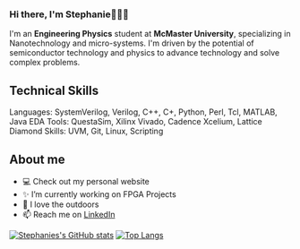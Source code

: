 ### Hi there, I'm Stephanie👋👩‍💻

I'm an **Engineering Physics** student at **McMaster University**, specializing in Nanotechnology and micro-systems. I'm driven by the potential of semiconductor technology and physics to advance technology and solve complex problems.

## Technical Skills
Languages: SystemVerilog, Verilog, C++, C+, Python, Perl, Tcl, MATLAB, Java
EDA Tools: QuestaSim, Xilinx Vivado, Cadence Xcelium, Lattice Diamond
Skills: UVM, Git, Linux, Scripting

## About me
- 💻 Check out my personal website 
- ✨ I’m currently working on FPGA Projects 
- 🌱 I love the outdoors
- 📫 Reach me on [LinkedIn](www.linkedin.com/in/steph-vo)

[![Stephanies's GitHub stats](https://github-readme-stats.vercel.app/api?username=stephvvo&show_icons=true&theme=omni)](https://github.com/anuraghazra/github-readme-stats)
[![Top Langs](https://github-readme-stats.vercel.app/api/top-langs/?username=stephvvo&show_icons=true&theme=omni&layout=compact)](https://github.com/anuraghazra/github-readme-stats)


<!--
**stephvvo/stephvvo** is a ✨ _special_ ✨ repository because its `README.md` (this file) appears on your GitHub profile.

Here are some ideas to get you started:

- 🔭 I’m currently working on ...
- 🌱 I’m currently learning ...
- 👯 I’m looking to collaborate on ...
- 🤔 I’m looking for help with ...
- 💬 Ask me about ...
- 📫 How to reach me: ...
- 😄 Pronouns: ...
- ⚡ Fun fact: ...
-->
